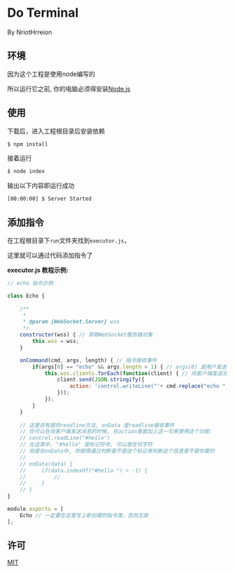 # Do Terminal
By NriotHrreion

## 环境

因为这个工程是使用node编写的

所以运行它之前, 你的电脑必须得安装[Node.js](https://nodejs.org)

## 使用

下载后，进入工程根目录后安装依赖

```cmd
$ npm install
```

接着运行

```cmd
$ node index
```

输出以下内容即运行成功
```cmd
[00:00:00] $ Server Started
```

## 添加指令

在工程根目录下`run`文件夹找到`executor.js`，

这里就可以通过代码添加指令了

**executor.js 教程示例:**

```js
// echo 指令示例

class Echo {
    
    /**
     * 
     * @param {WebSocket.Server} wss 
     */
    constructor(wss) { // 获取WebSocket服务器对象
        this.wss = wss;
    }

    onCommand(cmd, args, length) { // 指令接收事件
        if(args[0] == "echo" && args.length > 1) { // args[0] 是用户发送的指令
            this.wss.clients.forEach(function(client) { // 向客户端发送消息
                client.send(JSON.stringify({
                    action: 'control.writeLine("'+ cmd.replace("echo ", "") +'")' // action 是在客户端运行的js代码
                }));
            });
        }
    }
    
    // 这里还有提供readline方法, onData 是readline接收事件
    // 你可以在向客户端发送消息的时候, 在action里面加上这一句来使用这个功能:
    // control.readLine("#hello")
    // 在这其中, "#hello" 是标记符号, 可以是任何字符
    // 但是在onData中, 你就得通过判断是不是这个标记来判断这个信息是不是你要的
    //
    // onData(data) {
    //     if(data.indexOf("#hello ") > -1) {
    //         //
    //     }
    // }
}

module.exports = [
    Echo // 一定要在这里写上新创建的指令类，否则无效
];
```

## 许可

[MIT](./LICENSE)
